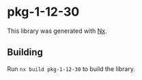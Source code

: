 # pkg-1-12-30

This library was generated with [Nx](https://nx.dev).

## Building

Run `nx build pkg-1-12-30` to build the library.
